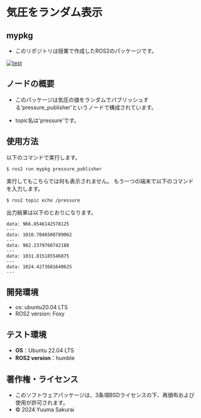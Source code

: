 # 気圧をランダム表示
## mypkg
- このリポジトリは授業で作成したROS2のパッケージです。

[![test](https://github.com/yuumin131/mypkg2/actions/workflows/test.yml/badge.svg)](https://github.com/yuumin131/mypkg2/actions/workflows/test.yml)
## ノードの概要
- このパッケージは気圧の値をランダムでパブリッシュする'pressure_publisher'というノードで構成されています。

- topic名は'pressure'です。
## 使用方法
以下のコマンドで実行します。  
```
$ ros2 run mypkg pressure_publisher
```
実行してもこちらでは何も表示されません。
もう一つの端末で以下のコマンドを入力します。
```
$ ros2 topic echo /pressure
```
出力結果は以下のとおりになります。
```
data: 966.8546142578125
---
data: 1010.7046508789062
---
data: 982.2379760742188
---
data: 1031.815185546875
---
data: 1024.4273681640625
---
```
## 開発環境
- os: ubuntu20.04 LTS
- ROS2 version: Foxy
## テスト環境
- **OS**：Ubuntu 22.04 LTS
- **ROS2 version**：humble
## 著作権・ライセンス
- このソフトウェアパッケージは、3条項BSDライセンスの下、再頒布および使用が許可されます。
- © 2024 Yuuma Sakurai
